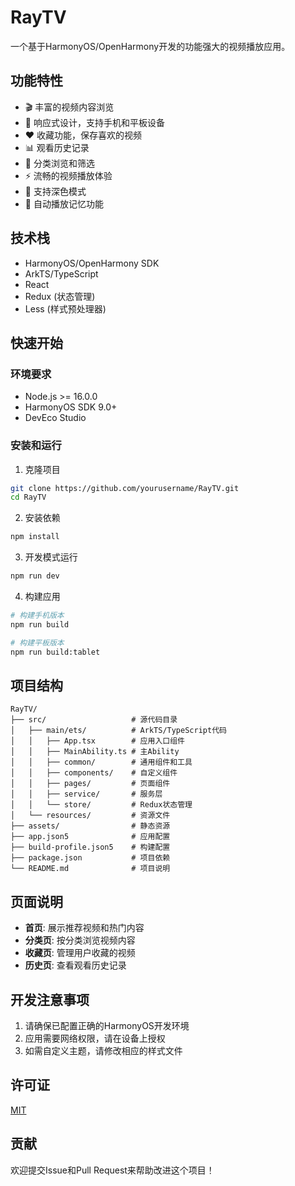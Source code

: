 # RayTV

一个基于HarmonyOS/OpenHarmony开发的功能强大的视频播放应用。

## 功能特性

- 🎬 丰富的视频内容浏览
- 📱 响应式设计，支持手机和平板设备
- ❤️ 收藏功能，保存喜欢的视频
- 📊 观看历史记录
- 📂 分类浏览和筛选
- ⚡ 流畅的视频播放体验
- 🌙 支持深色模式
- 🔄 自动播放记忆功能

## 技术栈

- HarmonyOS/OpenHarmony SDK
- ArkTS/TypeScript
- React
- Redux (状态管理)
- Less (样式预处理器)

## 快速开始

### 环境要求

- Node.js >= 16.0.0
- HarmonyOS SDK 9.0+
- DevEco Studio

### 安装和运行

1. 克隆项目

```bash
git clone https://github.com/yourusername/RayTV.git
cd RayTV
```

2. 安装依赖

```bash
npm install
```

3. 开发模式运行

```bash
npm run dev
```

4. 构建应用

```bash
# 构建手机版本
npm run build

# 构建平板版本
npm run build:tablet
```

## 项目结构

```
RayTV/
├── src/                   # 源代码目录
│   ├── main/ets/          # ArkTS/TypeScript代码
│   │   ├── App.tsx        # 应用入口组件
│   │   ├── MainAbility.ts # 主Ability
│   │   ├── common/        # 通用组件和工具
│   │   ├── components/    # 自定义组件
│   │   ├── pages/         # 页面组件
│   │   ├── service/       # 服务层
│   │   └── store/         # Redux状态管理
│   └── resources/         # 资源文件
├── assets/                # 静态资源
├── app.json5              # 应用配置
├── build-profile.json5    # 构建配置
├── package.json           # 项目依赖
└── README.md              # 项目说明
```

## 页面说明

- **首页**: 展示推荐视频和热门内容
- **分类页**: 按分类浏览视频内容
- **收藏页**: 管理用户收藏的视频
- **历史页**: 查看观看历史记录

## 开发注意事项

1. 请确保已配置正确的HarmonyOS开发环境
2. 应用需要网络权限，请在设备上授权
3. 如需自定义主题，请修改相应的样式文件

## 许可证

[MIT](https://opensource.org/licenses/MIT)

## 贡献

欢迎提交Issue和Pull Request来帮助改进这个项目！